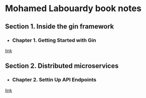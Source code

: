 # Mohamed Labouardy book notes

## Section 1. Inside the gin framework

- ### Chapter 1. Getting Started with Gin

[link](/Section1/Chapter1.md)

## Section 2. Distributed microservices

- ### Chapter 2. Settin Up API Endpoints

[link](/Section2/Chapter2.md)

